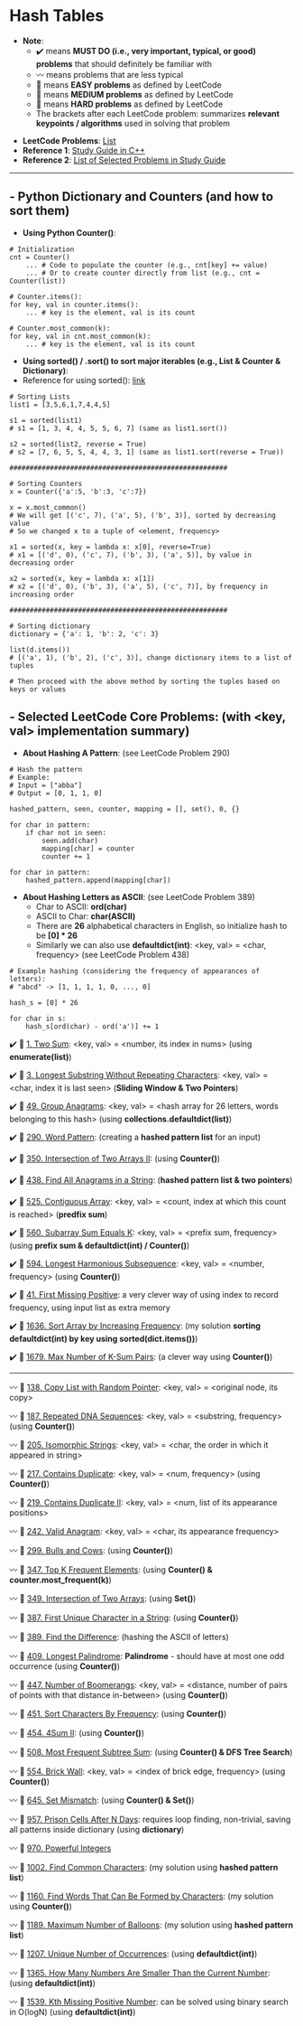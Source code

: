 # Hash Tables
* **Note**: 
  * :heavy_check_mark: means **MUST DO (i.e., very important, typical, or good) problems** that should definitely be familiar with
  * :wavy_dash: means problems that are less typical
  * :green_book: means **EASY problems** as defined by LeetCode
  * :orange_book: means **MEDIUM problems** as defined by LeetCode
  * :closed_book: means **HARD problems** as defined by LeetCode
  * The brackets after each LeetCode problem: summarizes **relevant keypoints / algorithms** used in solving that problem

- **LeetCode Problems**: [List](https://leetcode.com/tag/hash-table/)
- **Reference 1**: [Study Guide in C++](https://leetcode.com/tag/hash-table/discuss/1068545/HASH-TABLE-and-MAP-POWERFUL-GUIDE-!!!)
- **Reference 2**: [List of Selected Problems in Study Guide](https://leetcode.com/list/504wrexe/)
---

## - Python Dictionary and Counters (and how to sort them)
- **Using Python Counter()**:
```
# Initialization
cnt = Counter()
    ... # Code to populate the counter (e.g., cnt[key] += value)
    ... # Or to create counter directly from list (e.g., cnt = Counter(list))

# Counter.items():
for key, val in counter.items():
    ... # key is the element, val is its count

# Counter.most_common(k):
for key, val in cnt.most_common(k):
    ... # key is the element, val is its count
```

- **Using sorted() / .sort() to sort major iterables (e.g., List & Counter & Dictionary)**:
- Reference for using sorted(): [link](https://docs.python.org/3/howto/sorting.html)
```
# Sorting Lists
list1 = [3,5,6,1,7,4,4,5]

s1 = sorted(list1) 
# s1 = [1, 3, 4, 4, 5, 5, 6, 7] (same as list1.sort())

s2 = sorted(list2, reverse = True) 
# s2 = [7, 6, 5, 5, 4, 4, 3, 1] (same as list1.sort(reverse = True))

######################################################

# Sorting Counters
x = Counter({'a':5, 'b':3, 'c':7})

x = x.most_common()
# We will get [('c', 7), ('a', 5), ('b', 3)], sorted by decreasing value
# So we changed x to a tuple of <element, frequency>

x1 = sorted(x, key = lambda x: x[0], reverse=True)
# x1 = [('d', 0), ('c', 7), ('b', 3), ('a', 5)], by value in decreasing order

x2 = sorted(x, key = lambda x: x[1])
# x2 = [('d', 0), ('b', 3), ('a', 5), ('c', 7)], by frequency in increasing order

######################################################

# Sorting dictionary
dictionary = {'a': 1, 'b': 2, 'c': 3}

list(d.items())
# [('a', 1), ('b', 2), ('c', 3)], change dictionary items to a list of tuples

# Then proceed with the above method by sorting the tuples based on keys or values
```

## - Selected LeetCode Core Problems: (with <key, val> implementation summary)

- **About Hashing A Pattern**: (see LeetCode Problem 290)

```
# Hash the pattern
# Example:
# Input = ["abba"]
# Output = [0, 1, 1, 0]

hashed_pattern, seen, counter, mapping = [], set(), 0, {}

for char in pattern:
    if char not in seen:
        seen.add(char)
        mapping[char] = counter
        counter += 1

for char in pattern:
    hashed_pattern.append(mapping[char])
```

- **About Hashing Letters as ASCII**: (see LeetCode Problem 389)
    - Char to ASCII: **ord(char)**
    - ASCII to Char: **char(ASCII)**
    - There are **26** alphabetical characters in English, so initialize hash to be **[0] * 26**
    - Similarly we can also use **defaultdict(int)**: <key, val> = <char, frequency> (see LeetCode Problem 438)

```
# Example hashing (considering the frequency of appearances of letters):
# "abcd" -> [1, 1, 1, 1, 0, ..., 0]

hash_s = [0] * 26

for char in s:
    hash_s[ord(char) - ord('a')] += 1
```

:heavy_check_mark: :green_book: [1. Two Sum](https://leetcode.com/problems/two-sum/): <key, val> = <number, its index in nums> (using **enumerate(list)**)

:heavy_check_mark: :orange_book: [3. Longest Substring Without Repeating Characters](https://leetcode.com/problems/longest-substring-without-repeating-characters/): <key, val> = <char, index it is last seen> (**Sliding Window & Two Pointers**)

:heavy_check_mark: :orange_book: [49. Group Anagrams](https://leetcode.com/problems/group-anagrams/): <key, val> = <hash array for 26 letters, words belonging to this hash> (using **collections.defaultdict(list)**)

:heavy_check_mark: :green_book: [290. Word Pattern](https://leetcode.com/problems/word-pattern/): (creating a **hashed pattern list** for an input)

:heavy_check_mark: :green_book: [350. Intersection of Two Arrays II](https://leetcode.com/problems/intersection-of-two-arrays-ii/): (using **Counter()**)

:heavy_check_mark: :orange_book: [438. Find All Anagrams in a String](https://leetcode.com/problems/find-all-anagrams-in-a-string/): (**hashed pattern list & two pointers**)

:heavy_check_mark: :orange_book: [525. Contiguous Array](https://leetcode.com/problems/contiguous-array/): <key, val> = <count, index at which this count is reached> (**predfix sum**)

:heavy_check_mark: :orange_book: [560. Subarray Sum Equals K](https://leetcode.com/problems/subarray-sum-equals-k/): <key, val> = <prefix sum, frequency> (using **prefix sum & defaultdict(int) /  Counter()**)

:heavy_check_mark: :green_book: [594. Longest Harmonious Subsequence](https://leetcode.com/problems/longest-harmonious-subsequence/): <key, val> = <number, frequency> (using **Counter()**)

:heavy_check_mark: :closed_book: [41. First Missing Positive](https://leetcode.com/problems/first-missing-positive/): a very clever way of using index to record frequency, using input list as extra memory

:heavy_check_mark: :green_book: [1636. Sort Array by Increasing Frequency](https://leetcode.com/problems/sort-array-by-increasing-frequency/): (my solution **sorting defaultdict(int) by key using sorted(dict.items())**)

:heavy_check_mark: :orange_book: [1679. Max Number of K-Sum Pairs](https://leetcode.com/problems/max-number-of-k-sum-pairs/): (a clever way using **Counter()**)

---

:wavy_dash: :orange_book: [138. Copy List with Random Pointer](https://leetcode.com/problems/copy-list-with-random-pointer/): <key, val> = <original node, its copy>

:wavy_dash: :orange_book: [187. Repeated DNA Sequences](https://leetcode.com/problems/repeated-dna-sequences/): <key, val> = <substring, frequency> (using **Counter()**)

:wavy_dash: :green_book: [205. Isomorphic Strings](https://leetcode.com/problems/isomorphic-strings/): <key, val> = <char, the order in which it appeared in string>

:wavy_dash: :green_book: [217. Contains Duplicate](https://leetcode.com/problems/contains-duplicate/): <key, val> = <num, frequency> (using **Counter()**)

:wavy_dash: :green_book: [219. Contains Duplicate II](https://leetcode.com/problems/contains-duplicate-ii/): <key, val> = <num, list of its appearance positions>

:wavy_dash: :green_book: [242. Valid Anagram](https://leetcode.com/problems/valid-anagram/): <key, val> = <char, its appearance frequency>

:wavy_dash: :orange_book: [299. Bulls and Cows](https://leetcode.com/problems/bulls-and-cows/): (using **Counter()**)

:wavy_dash: :orange_book: [347. Top K Frequent Elements](https://leetcode.com/problems/top-k-frequent-elements/): (using **Counter() & counter.most_frequent(k)**)

:wavy_dash: :green_book: [349. Intersection of Two Arrays](https://leetcode.com/problems/intersection-of-two-arrays/): (using **Set()**)

:wavy_dash: :green_book: [387. First Unique Character in a String](https://leetcode.com/problems/first-unique-character-in-a-string/): (using **Counter()**)

:wavy_dash: :green_book: [389. Find the Difference](https://leetcode.com/problems/find-the-difference/): (hashing the ASCII of letters)

:wavy_dash: :green_book: [409. Longest Palindrome](https://leetcode.com/problems/longest-palindrome/): **Palindrome** - should have at most one odd occurrence (using **Counter()**)

:wavy_dash: :orange_book: [447. Number of Boomerangs](https://leetcode.com/problems/number-of-boomerangs/): <key, val> = <distance, number of pairs of points with that distance in-between> (using **Counter()**)

:wavy_dash: :orange_book: [451. Sort Characters By Frequency](https://leetcode.com/problems/sort-characters-by-frequency/): (using **Counter()**)

:wavy_dash: :orange_book: [454. 4Sum II](https://leetcode.com/problems/4sum-ii/): (using **Counter()**)

:wavy_dash: :orange_book: [508. Most Frequent Subtree Sum](https://leetcode.com/problems/most-frequent-subtree-sum/): (using **Counter() & DFS Tree Search**)

:wavy_dash: :orange_book: [554. Brick Wall](https://leetcode.com/problems/brick-wall/): <key, val> = <index of brick edge, frequency> (using **Counter()**)

:wavy_dash: :green_book: [645. Set Mismatch](https://leetcode.com/problems/set-mismatch/): (using **Counter() & Set()**)

:wavy_dash: :orange_book: [957. Prison Cells After N Days](https://leetcode.com/problems/prison-cells-after-n-days/): requires loop finding, non-trivial, saving all patterns inside dictionary (using **dictionary**)

:wavy_dash: :orange_book: [970. Powerful Integers](https://leetcode.com/problems/powerful-integers/)

:wavy_dash: :green_book: [1002. Find Common Characters](https://leetcode.com/problems/find-common-characters/): (my solution using **hashed pattern list**)

:wavy_dash: :green_book: [1160. Find Words That Can Be Formed by Characters](https://leetcode.com/problems/find-words-that-can-be-formed-by-characters/): (my solution using **Counter()**)

:wavy_dash: :green_book: [1189. Maximum Number of Balloons](https://leetcode.com/problems/maximum-number-of-balloons/): (my solution using **hashed pattern list**)

:wavy_dash: :green_book: [1207. Unique Number of Occurrences](https://leetcode.com/problems/unique-number-of-occurrences/): (using **defaultdict(int)**)

:wavy_dash: :green_book: [1365. How Many Numbers Are Smaller Than the Current Number](https://leetcode.com/problems/how-many-numbers-are-smaller-than-the-current-number/): (using **defaultdict(int)**)

:wavy_dash: :green_book: [1539. Kth Missing Positive Number](https://leetcode.com/problems/kth-missing-positive-number/): can be solved using binary search in O(logN) (using **defaultdict(int)**)





